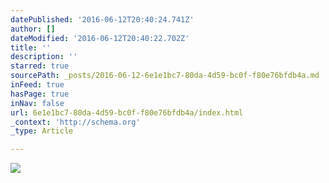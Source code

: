 ```yaml
---
datePublished: '2016-06-12T20:40:24.741Z'
author: []
dateModified: '2016-06-12T20:40:22.702Z'
title: ''
description: ''
starred: true
sourcePath: _posts/2016-06-12-6e1e1bc7-80da-4d59-bc0f-f80e76bfdb4a.md
inFeed: true
hasPage: true
inNav: false
url: 6e1e1bc7-80da-4d59-bc0f-f80e76bfdb4a/index.html
_context: 'http://schema.org'
_type: Article

---
```

![](https://the-grid-user-content.s3-us-west-2.amazonaws.com/eae25eda-1ffb-40e2-b3b7-88607d94f1af.png)
